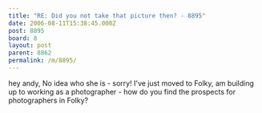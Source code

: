 ```yaml
---
title: "RE: Did you not take that picture then? - 8895"
date: 2006-08-11T15:38:45.000Z
post: 8895
board: 8
layout: post
parent: 8862
permalink: /m/8895/
---
```

hey andy,
No idea who she is - sorry! I've just moved to Folky, am building up to working as a photographer - how do you find the prospects for photographers in Folky?
